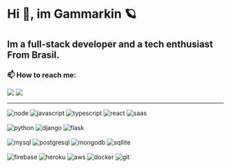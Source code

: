 # Hi 👋, im Gammarkin 🪐

##  Im a full-stack developer and a tech enthusiast From Brasil.

### 📫 How to reach me:   
<a href = "mailto:marcosrbnsf@gmail.com"><img src="https://img.shields.io/badge/-Gmail-%23333?style=for-the-badge&logo=gmail&logoColor=white" target="_blank"></a>
  <a href="https://www.linkedin.com/in/mknmarcosfilho" target="_blank"><img src="https://img.shields.io/badge/-LinkedIn-%230077B5?style=for-the-badge&logo=linkedin&logoColor=white" target="_blank"></a> 

 ---
<div style="display:flex;flex-direction:column" >
 <section class="javascript">
<img alt="node" src="https://img.shields.io/badge/Node.js-43853D?style=for-the-badge&logo=node.js&logoColor=white" /> 
<img alt="javascript" src="https://img.shields.io/badge/Javascript-323330?style=for-the-badge&logo=javascript&logoColor=F7DF1E" />
<img alt="typescript" src="https://img.shields.io/badge/TypeScript-007ACC?style=for-the-badge&logo=typescript&logoColor=white" />
<img alt="react" src="https://img.shields.io/badge/React-20232A?style=for-the-badge&logo=react&logoColor=61DAFB" /> 
<img alt="saas" src="https://img.shields.io/badge/Saas-CC6699?style=for-the-badge&logo=sass&logoColor=white" />
 </section>
 <br/>
 <section class="python">
<img alt="python" src="https://img.shields.io/badge/Python-3776AB?style=for-the-badge&logo=python&logoColor=white" /> 
<img alt="django" src="https://img.shields.io/badge/Django-092E20?style=for-the-badge&logo=django&logoColor=white" />
<img alt="flask" src="https://img.shields.io/badge/Flask-000000?style=for-the-badge&logo=flask&logoColor=white" />
 </section>
 <br/>
 <section class="dbs">
<img alt="mysql" src="https://img.shields.io/badge/MySQL-00000F?style=for-the-badge&logo=mysql&logoColor=white" /> 
<img alt="postgresql" src="https://img.shields.io/badge/PostgreSQL-316192?style=for-the-badge&logo=postgresql&logoColor=white" />
<img alt="mongodb" src="https://img.shields.io/badge/MongoDB-4EA94B?style=for-the-badge&logo=mongodb&logoColor=white" /> 
<img alt="sqllite" src="https://img.shields.io/badge/SQLite-07405E?style=for-the-badge&logo=sqlite&logoColor=white" /> 
 </section>
 <br/>
 <section class="deploys">
<img alt="firebase" src="https://img.shields.io/badge/Firebase-F29D0C?style=for-the-badge&logo=firebase&logoColor=white" />
<img alt="heroku" src="https://img.shields.io/badge/Heroku-430098?style=for-the-badge&logo=heroku&logoColor=white" /> 
<img alt="aws" src="https://img.shields.io/badge/Amazon_AWS-232F3E?style=for-the-badge&logo=amazon-aws&logoColor=white" />
<img alt="docker" src="https://img.shields.io/badge/Docker-2496ED?style=for-the-badge&logo=docker&logoColor=white" />
<img alt="git" src="https://img.shields.io/badge/Git-E34F26?style=for-the-badge&logo=git&logoColor=white" />
 </section>
 <br/>
</div>
